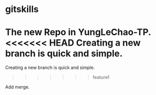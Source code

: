 # gitskills
The new Repo in YungLeChao-TP.
<<<<<<< HEAD
Creating a new branch is quick and simple.
=======

Creating a new branch is quick and simple.
>>>>>>> feature1

Add merge.
